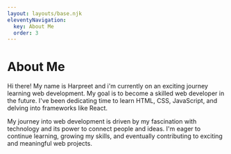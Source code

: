 ```yaml
---
layout: layouts/base.njk
eleventyNavigation:
  key: About Me
  order: 3
---
```


# About Me

Hi there! My name is Harpreet and i'm currently on an exciting journey learning web development. My goal is to become a skilled web developer in the future. I've been dedicating time to learn HTML, CSS, JavaScript, and delving into frameworks like React.

My journey into web development is driven by my fascination with technology and its power to connect people and ideas. I'm eager to continue learning, growing my skills, and eventually contributing to exciting and meaningful web projects.

